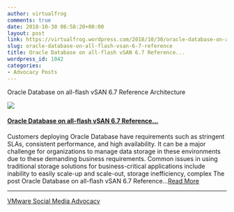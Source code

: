 ```yaml
---
author: virtualfrog
comments: true
date: 2018-10-30 06:58:20+00:00
layout: post
link: https://virtualfrog.wordpress.com/2018/10/30/oracle-database-on-all-flash-vsan-6-7-reference/
slug: oracle-database-on-all-flash-vsan-6-7-reference
title: Oracle Database on all-flash vSAN 6.7 Reference...
wordpress_id: 1042
categories:
- Advocacy Posts
---
```


Oracle Database on all-flash vSAN 6.7 Reference Architecture

[![](https://d3utlhu53nfcwz.cloudfront.net/171901/cdnImage/article/2bc84a77-ea4e-443f-a579-9ce6640feac1/?size=Box320)](http://bit.ly/2yHXNl1)

#### [Oracle Database on all-flash vSAN 6.7 Reference...](http://bit.ly/2yHXNl1)

Customers deploying Oracle Database have requirements such as stringent SLAs, consistent performance, and high availability. It can be a major challenge for organizations to manage data storage in these environments due to these demanding business requirements. Common issues in using traditional storage solutions for business-critical applications include inability to easily scale-up and scale-out, storage inefficiency, complex The post Oracle Database on all-flash vSAN 6.7 Reference...[Read More](http://bit.ly/2yHXNl1)

* * *

[VMware Social Media Advocacy](http://advocacy.vmware.com)
